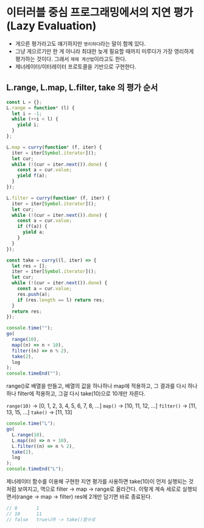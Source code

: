 # 이터러블 중심 프로그래밍에서의 지연 평가 (Lazy Evaluation)

- 게으른 평가라고도 얘기하지만 `영리하다`라는 말이 함께 있다.
- 그냥 게으르기만 한 게 아니라 최대한 늦게 필요할 때까지 미루다가 가장 영리하게 평가하는 것이다. 그래서 `제때 계산법`이라고도 한다.
- 제너레이터/이터레이터 프로토콜을 기반으로 구현한다.

## L.range, L.map, L.filter, take 의 평가 순서

```javascript
const L = {};
L.range = function* (l) {
  let i = -1;
  while (++i < l) {
    yield i;
  }
};

L.map = curry(function* (f, iter) {
  iter = iter[Symbol.iterator]();
  let cur;
  while (!(cur = iter.next()).done) {
    const a = cur.value;
    yield f(a);
  }
});

L.filter = curry(function* (f, iter) {
  iter = iter[Symbol.iterator]();
  let cur;
  while (!(cur = iter.next()).done) {
    const a = cur.value;
    if (f(a)) {
      yield a;
    }
  }
});

const take = curry((l, iter) => {
  let res = [];
  iter = iter[Symbol.iterator]();
  let cur;
  while (!(cur = iter.next()).done) {
    const a = cur.value;
    res.push(a);
    if (res.length == l) return res;
  }
  return res;
});
```

```javascript
console.time("");
go(
  range(10),
  map((n) => n + 10),
  filter((n) => n % 2),
  take(2),
  log
);
console.timeEnd("");
```

range()로 배열을 만들고, 배열의 값을 하나하나 map에 적용하고, 그 결과를 다시 하나하나 filter에 적용하고, 그걸 다시 take(10)으로 10개만 자른다.

`range(10)` -> [0, 1, 2, 3, 4, 5, 6, 7, 8, ...]
`map()` -> [10, 11, 12, ...]
`filter()` -> [11, 13, 15, ...]
`take()` -> [11, 13]

```javascript
console.time("L");
go(
  L.range(10),
  L.map((n) => n + 10),
  L.filter((n) => n % 2),
  take(2),
  log
);
console.timeEnd("L");
```

제너레이터 함수를 이용해 구현한 지연 평가를 사용하면 take(10)이 먼저 실행되는 것 처럼 보여지고, 역으로 filter -> map -> range로 올라간다. 이렇게 계속 세로로 실행되면서(range -> map -> filter) res에 2개만 담기면 바로 종료된다.

```javascript
// 0       1
// 10      11
// false   true니까 -> take()함수로
```
